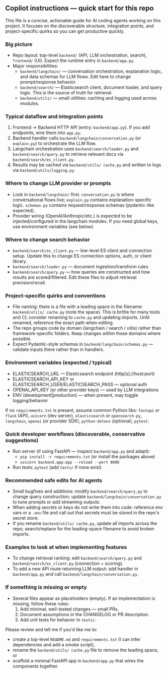 ## Copilot instructions — quick start for this repo

This file is a concise, actionable guide for AI coding agents working on this project. It focuses on the discoverable structure, integration points, and project-specific quirks so you can get productive quickly.

### Big picture

- Repo layout: top-level `backend/` (API, LLM orchestration, search), `frontend/` (UI). Expect the runtime entry in `backend/app.py`.
- Major responsibilities:
  - `backend/langchain/` — conversation orchestration, explanation logic, and data schemas for LLM flows. Edit here to change prompt/response behavior.
  - `backend/search/` — Elasticsearch client, document loader, and query logic. This is the source of truth for retrieval.
  - `backend/utils/` — small utilities: caching and logging used across modules.

### Typical dataflow and integration points

1. Frontend -> Backend HTTP API (entry: `backend/app.py`). If you add endpoints, wire them into `app.py`.
2. Backend handler calls `backend/langchain/conversation.py` (or `explain.py`) to orchestrate the LLM flow.
3. Langchain orchestration uses `backend/search/loader.py` and `backend/search/query.py` to retrieve relevant docs via `backend/search/es_client.py`.
4. Results may be cached via `backend/utils/ cache.py` and written to logs via `backend/utils/logging.py`.

### Where to change LLM provider or prompts

- Look in `backend/langchain/` first. `conversation.py` is where conversational flows live; `explain.py` contains explanation-specific logic. `schemas.py` contains request/response schemas (pydantic-like expected).
- Provider wiring (OpenAI/Anthropic/etc.) is expected to be injected/configured in the langchain modules. If you need global keys, use environment variables (see below).

### Where to change search behavior

- `backend/search/es_client.py` — low-level ES client and connection setup. Update this to change ES connection options, auth, or client library.
- `backend/search/loader.py` — document ingestion/transform rules.
- `backend/search/query.py` — how queries are constructed and how results are scored/filtered. Edit these files to adjust retrieval precision/recall.

### Project-specific quirks and conventions

- File naming: there is a file with a leading space in the filename: `backend/utils/ cache.py` (note the space). This is brittle for many tools and CI; consider renaming to `cache.py` and updating imports. Until renamed, reference the exact path when editing.
- The repo groups code by domain (langchain / search / utils) rather than framework-specific folders. Keep changes within these domains where possible.
- Expect Pydantic-style schemas in `backend/langchain/schemas.py` — validate inputs there rather than in handlers.

### Environment variables (expected / typical)

- ELASTICSEARCH_URL — Elasticsearch endpoint (http[s]://host:port)
- ELASTICSEARCH_API_KEY or ELASTICSEARCH_USER/ELASTICSEARCH_PASS — optional auth
- OPENAI_API_KEY (or other provider keys) — used by LLM integrations
- ENV (development|production) — when present, may toggle logging/behavior

If no `requirements.txt` is present, assume common Python libs: `fastapi` or `flask` (API), `uvicorn` (dev server), `elasticsearch` or `opensearch-py`, `langchain`, `openai` (or provider SDK), `python-dotenv` (optional), `pytest`.

### Quick developer workflows (discoverable, conservative suggestions)

- Run server (if using FastAPI — inspect `backend/app.py` and adapt):
  - `pip install -r requirements.txt` (or install the packages above)
  - `uvicorn backend.app:app --reload --port 8000`
- Run tests: `pytest` (add `tests/` if none exist)

### Recommended safe edits for AI agents

- Small bugfixes and additions: modify `backend/search/query.py` to change query construction; update `backend/langchain/conversation.py` to tune prompts or add streaming outputs.
- When adding secrets or keys do not write them into code: reference env vars or a `.env` file and call out that secrets must be stored in the repo's secret store.
- If you rename `backend/utils/ cache.py`, update all imports across the repo; search/replace for the leading-space filename to avoid broken imports.

### Examples to look at when implementing features

- To change retrieval ranking: edit `backend/search/query.py` and `backend/search/es_client.py` (connection + scoring).
- To add a new API route returning LLM output: add handler in `backend/app.py` and call `backend/langchain/conversation.py`.

### If something is missing or empty

- Several files appear as placeholders (empty). If an implementation is missing, follow these rules:
  1. Add minimal, well-tested changes — small PRs.
  2. Document assumptions in the CHANGELOG or PR description.
  3. Add unit tests for behavior in `tests/`.

Please review and tell me if you'd like me to:

- create a top-level `README.md` and `requirements.txt` (I can infer dependencies and add a smoke script),
- rename the `backend/utils/ cache.py` file to remove the leading space, or
- scaffold a minimal FastAPI app in `backend/app.py` that wires the components together.
